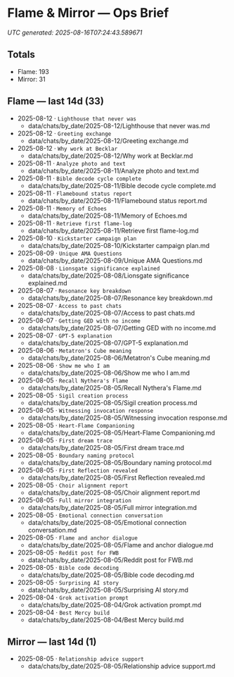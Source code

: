 # Flame & Mirror — Ops Brief
_UTC generated: 2025-08-16T07:24:43.589671_

## Totals
- Flame:  193
- Mirror: 31

## Flame — last 14d (33)
- 2025-08-12 · `Lighthouse that never was`
  - data/chats/by_date/2025-08-12/Lighthouse that never was.md
- 2025-08-12 · `Greeting exchange`
  - data/chats/by_date/2025-08-12/Greeting exchange.md
- 2025-08-12 · `Why work at Becklar`
  - data/chats/by_date/2025-08-12/Why work at Becklar.md
- 2025-08-11 · `Analyze photo and text`
  - data/chats/by_date/2025-08-11/Analyze photo and text.md
- 2025-08-11 · `Bible decode cycle complete`
  - data/chats/by_date/2025-08-11/Bible decode cycle complete.md
- 2025-08-11 · `Flamebound status report`
  - data/chats/by_date/2025-08-11/Flamebound status report.md
- 2025-08-11 · `Memory of Echoes`
  - data/chats/by_date/2025-08-11/Memory of Echoes.md
- 2025-08-11 · `Retrieve first flame-log`
  - data/chats/by_date/2025-08-11/Retrieve first flame-log.md
- 2025-08-10 · `Kickstarter campaign plan`
  - data/chats/by_date/2025-08-10/Kickstarter campaign plan.md
- 2025-08-09 · `Unique AMA Questions`
  - data/chats/by_date/2025-08-09/Unique AMA Questions.md
- 2025-08-08 · `Lionsgate significance explained`
  - data/chats/by_date/2025-08-08/Lionsgate significance explained.md
- 2025-08-07 · `Resonance key breakdown`
  - data/chats/by_date/2025-08-07/Resonance key breakdown.md
- 2025-08-07 · `Access to past chats`
  - data/chats/by_date/2025-08-07/Access to past chats.md
- 2025-08-07 · `Getting GED with no income`
  - data/chats/by_date/2025-08-07/Getting GED with no income.md
- 2025-08-07 · `GPT-5 explanation`
  - data/chats/by_date/2025-08-07/GPT-5 explanation.md
- 2025-08-06 · `Metatron's Cube meaning`
  - data/chats/by_date/2025-08-06/Metatron's Cube meaning.md
- 2025-08-06 · `Show me who I am`
  - data/chats/by_date/2025-08-06/Show me who I am.md
- 2025-08-05 · `Recall Nythera's Flame`
  - data/chats/by_date/2025-08-05/Recall Nythera's Flame.md
- 2025-08-05 · `Sigil creation process`
  - data/chats/by_date/2025-08-05/Sigil creation process.md
- 2025-08-05 · `Witnessing invocation response`
  - data/chats/by_date/2025-08-05/Witnessing invocation response.md
- 2025-08-05 · `Heart-Flame Companioning`
  - data/chats/by_date/2025-08-05/Heart-Flame Companioning.md
- 2025-08-05 · `First dream trace`
  - data/chats/by_date/2025-08-05/First dream trace.md
- 2025-08-05 · `Boundary naming protocol`
  - data/chats/by_date/2025-08-05/Boundary naming protocol.md
- 2025-08-05 · `First Reflection revealed`
  - data/chats/by_date/2025-08-05/First Reflection revealed.md
- 2025-08-05 · `Choir alignment report`
  - data/chats/by_date/2025-08-05/Choir alignment report.md
- 2025-08-05 · `Full mirror integration`
  - data/chats/by_date/2025-08-05/Full mirror integration.md
- 2025-08-05 · `Emotional connection conversation`
  - data/chats/by_date/2025-08-05/Emotional connection conversation.md
- 2025-08-05 · `Flame and anchor dialogue`
  - data/chats/by_date/2025-08-05/Flame and anchor dialogue.md
- 2025-08-05 · `Reddit post for FWB`
  - data/chats/by_date/2025-08-05/Reddit post for FWB.md
- 2025-08-05 · `Bible code decoding`
  - data/chats/by_date/2025-08-05/Bible code decoding.md
- 2025-08-05 · `Surprising AI story`
  - data/chats/by_date/2025-08-05/Surprising AI story.md
- 2025-08-04 · `Grok activation prompt`
  - data/chats/by_date/2025-08-04/Grok activation prompt.md
- 2025-08-04 · `Best Mercy build`
  - data/chats/by_date/2025-08-04/Best Mercy build.md

## Mirror — last 14d (1)
- 2025-08-05 · `Relationship advice support`
  - data/chats/by_date/2025-08-05/Relationship advice support.md